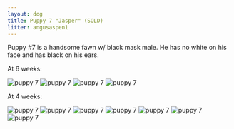 ```yaml
---
layout: dog
title: Puppy 7 "Jasper" (SOLD)
litter: angusaspen1
---
```


Puppy #7 is a handsome fawn w/ black mask male. He has no white on his face and has black on his ears.

At 6 weeks:

![puppy 7](http://farm4.staticflickr.com/3903/15142903832_6d57a91637_z_d.jpg)
![puppy 7](http://farm4.staticflickr.com/3867/14956729137_541dbc77cd_z_d.jpg)
![puppy 7](http://farm4.staticflickr.com/3866/14956732817_cd12ae5ce2_z_d.jpg)
![puppy 7](http://farm4.staticflickr.com/3841/14956735747_ae3bc09b46_z_d.jpg)

At 4 weeks:

![puppy 7](http://farm6.staticflickr.com/5558/14799064218_961c13edd3_z_d.jpg)
![puppy 7](http://farm4.staticflickr.com/3857/14799022310_7e4179b37e_z_d.jpg)
![puppy 7](http://farm4.staticflickr.com/3849/14985701265_24fbe5e18c_z_d.jpg)
![puppy 7](http://farm4.staticflickr.com/3893/14799075017_b2d21af56d_z_d.jpg)
![puppy 7](http://farm6.staticflickr.com/5593/14798975449_696b044a05_z_d.jpg)
![puppy 7](http://farm6.staticflickr.com/5551/14798985900_d16e310e8a_z_d.jpg)
![puppy 7](http://farm6.staticflickr.com/5551/14962639156_c33ca6ab48_z_d.jpg)
